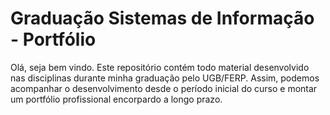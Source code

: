 # Graduação Sistemas de Informação - Portfólio

Olá, seja bem vindo. Este repositório contém todo material desenvolvido nas disciplinas durante minha graduação pelo UGB/FERP. 
Assim, podemos acompanhar o desenvolvimento desde o período inicial do curso e montar um portfólio profissional encorpardo a longo prazo. 
